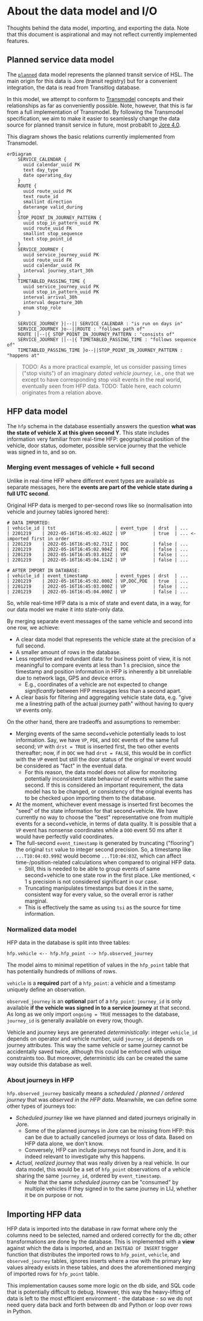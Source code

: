 # About the data model and I/O

Thoughts behind the data model, importing, and exporting the data.
Note that this document is aspirational and may not reflect currently implemented features.

## Planned service data model

The [`planned`](../db/sql/108_planned_schema.sql) data model represents the planned transit service of HSL.
The main origin for this data is Jore (transit registry) but for a convenient integration, the data is read from Transitlog database.

In this model, we attempt to conform to [Transmodel](https://www.transmodel-cen.eu/model/index.htm) concepts and their relationships as far as conveniently possible.
Note, however, that this is far from a full implementation of Transmodel.
By following the Transmodel specification, we aim to make it easier to seamlessly change the data source for planned transit service in future, most probablt to [Jore 4.0](https://github.com/HSLdevcom/jore4).

This diagram shows the basic relations currently implemented from Transmodel.

```mermaid
erDiagram
    SERVICE_CALENDAR {
      uuid calendar_uuid PK
      text day_type
      date operating_day
    }
    ROUTE {
      uuid route_uuid PK
      text route_id
      smallint direction
      daterange valid_during
    }
    STOP_POINT_IN_JOURNEY_PATTERN {
      uuid stop_in_pattern_uuid PK
      uuid route_uuid FK
      smallint stop_sequence
      text stop_point_id
    }
    SERVICE_JOURNEY {
      uuid service_journey_uuid PK
      uuid route_uuid FK
      uuid calendar_uuid FK
      interval journey_start_30h
    }
    TIMETABLED_PASSING_TIME {
      uuid service_journey_uuid PK
      uuid stop_in_pattern_uuid PK
      interval arrival_30h
      interval departure_30h
      enum stop_role
    }

    SERVICE_JOURNEY }|--|| SERVICE_CALENDAR : "is run on days in"
    SERVICE_JOURNEY }o--||ROUTE : "follows path of"
    ROUTE ||--|{ STOP_POINT_IN_JOURNEY_PATTERN : "consists of"
    SERVICE_JOURNEY ||--|{ TIMETABLED_PASSING_TIME : "follows sequence of"
    TIMETABLED_PASSING_TIME }o--||STOP_POINT_IN_JOURNEY_PATTERN : "happens at"
```

> TODO: As a more practical example, let us consider passing times ("stop visits") of an imaginary _dated vehicle journey_, i.e., one that we except to have corresponding stop visit events in the real world, eventually seen from HFP data.
> TODO: Table here, each column originates from a relation above.

## HFP data model

The `hfp` schema in the database essentially answers the question **what was the state of vehicle X at this given second Y**.
This state includes information very familiar from real-time HFP: geographical position of the vehicle, door status, odometer, possible service journey that the vehicle was signed in to, and so on.

### Merging event messages of vehicle + full second

Unlike in real-time HFP where different event types are available as separate messages, here the **events are part of the vehicle state during a full UTC second**.

Original HFP data is merged to per-second rows like so (normalisation into vehicle and journey tables ignored here):

```
# DATA IMPORTED:
| vehicle_id | tst                      | event_type  | drst  | ...
| 2201219    | 2022-05-16T16:45:02.462Z | VP          | true  | ... <- imported first in order
| 2201219    | 2022-05-16T16:45:02.731Z | DOC         | false | ...
| 2201219    | 2022-05-16T16:45:02.904Z | PDE         | false | ...
| 2201219    | 2022-05-16T16:45:03.012Z | VP          | false | ...
| 2201219    | 2022-05-16T16:45:04.124Z | VP          | false | ...

# AFTER IMPORT IN DATABASE:
| vehicle_id | event_timestamp          | event_types | drst  | ...
| 2201219    | 2022-05-16T16:45:02.000Z | VP,DOC,PDE  | true  | ...
| 2201219    | 2022-05-16T16:45:03.000Z | VP          | false | ...
| 2201219    | 2022-05-16T16:45:04.000Z | VP          | false | ...
```

So, while real-time HFP data is a mix of state and event data, in a way, for our data model we make it into state-only data.

By merging separate event messages of the same vehicle and second into one row, we achieve:

- A clear data model that represents the vehicle state at the precision of a full second.
- A smaller amount of rows in the database.
- Less repetitive and redundant data: for business point of view, it is not meaningful to compare events at less than 1 s precision, since the timestamp and position information in HFP is inherently a bit unreliable due to network lags, GPS and device errors.
  - E.g., coordinates of a vehicle are not expected to change _significantly_ between HFP messages less than a second apart.
- A clear basis for filtering and aggregating vehicle state data, e.g. "give me a linestring path of the actual journey path" without having to query `VP` events only.

On the other hand, there are tradeoffs and assumptions to remember:

- Merging events of the same second+vehicle potentially leads to lost information. Say, we have `VP`, `PDE`, and `DOC` events of the same full second; `VP` with `drst = TRUE` is inserted first, the two other events thereafter; now, if in `DOC` we had `drst = FALSE`, this would be in conflict with the `VP` event but still the door status of the original `VP` event would be considered as "fact" in the eventual data.
  - For this reason, the data model does not allow for monitoring potentially inconsistent state behaviour of events within the same second. If this is considered an important requirement, the data model has to be changed, or consistency of the original events has to be checked upon importing them to the database.
- At the moment, whichever event message is inserted first becomes the "seed" of the state information for that second+vehicle. We have currently no way to choose the "best" representative one from multiple events for a second+vehicle, in terms of data quality. It is possible that a `VP` event has nonsense coordinates while a `DOO` event 50 ms after it would have perfectly valid coordinates.
- The full-second `event_timestamp` is generated by truncating ("flooring") the original `tst` value to integer second precision. So, a timestamp like `...T10:04:03.999Z` would become `...T10:04:03Z`, which can affect time-/position-related calculations when compared to original HFP data.
  - Still, this is needed to be able to group events of same second+vehicle to one state row in the first place. Like mentioned, < 1 s precision is not considered significant in our case.
  - Truncating manipulates timestamps but does it in the same, consistent way for every value, so the overall error is rather marginal.
  - This is effectively the same as using `tsi` as the source for time information.

### Normalized data model

HFP data in the database is split into three tables:

```
hfp.vehicle <-- hfp.hfp_point --> hfp.observed_journey
```

The model aims to minimal repetition of values in the `hfp_point` table that has potentially hundreds of millions of rows.

`vehicle` is a **required** part of a `hfp_point`: a vehicle and a timestamp uniquely define an observation.

`observed_journey` is an **optional** part of a `hfp_point`: `journey_id` is only available **if the vehicle was signed in to a service journey** at that second.
As long as we only import `ongoing = TRUE` messages to the database, `journey_id` is generally available on every row, though.

Vehicle and journey keys are generated *deterministically*: integer `vehicle_id` depends on operator and vehicle number, uuid `journey_id` depends on journey attributes.
This way the same vehicle or same journey cannot be accidentally saved twice, although this could be enforced with unique constraints too.
But moreover, deterministic ids can be created the same way outside this database as well.

### About journeys in HFP

`hfp.observed_journey` basically means a *scheduled / planned / ordered journey* that was *observed in the HFP data*.
Meanwhile, we can define some other types of journeys too:

- *Scheduled journey* like we have planned and dated journeys originally in Jore. 
  - Some of the planned journeys in Jore can be missing from HFP: this can be due to actually cancelled journeys or loss of data. Based on HFP data alone, we don't know.
  - Conversely, HFP can include journeys not found in Jore, and it is indeed relevant to investigate why this happens.
- *Actual, realized journey* that was really driven by a real vehicle. In our data model, this would be a set of `hfp_point` observations of a vehicle sharing the same `journey_id`, ordered by `event_timestamp`. 
  - Note that the same *scheduled journey* can be "consumed" by multiple vehicles if they signed in to the same journey in LIJ, whether it be on purpose or not.

## Importing HFP data

HFP data is imported into the database in raw format where only the columns need to be selected, named and ordered correctly for the db;
other transformations are done by the database.
This is implemented with a **view** against which the data is imported, and an `INSTEAD OF INSERT` trigger function that distributes the imported rows to `hfp_point`, `vehicle`, and `observed_journey` tables, ignores inserts where a row with the primary key values already exists in these tables, and does the aforementioned merging of imported rows for `hfp_point` table.

This implementation causes some more logic on the db side, and SQL code that is potentially difficult to debug.
However, this way the heavy-lifting of data is left to the most efficient environment - the database - so we do not need query data back and forth between db and Python or loop over rows in Python.
